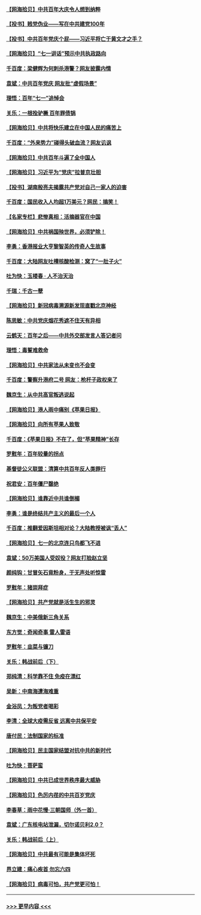 #### [【网海拾贝】中共百年大庆令人想到纳粹](../pages/nsc993/n13068483.md?t=07051801) 
#### [【投书】贱党伪业——写在中共建党100年](../pages/nsc993/n13067843.md?t=07051801) 
#### [【投书】中共百年党庆个屁——习近平将亡于黄文才之手？](../pages/nsc993/n13067425.md?t=07051801) 
#### [【网海拾贝】“七一讲话”预示中共执政路向](../pages/nsc993/n13066434.md?t=07051801) 
#### [千百度：梁健辉为何刺杀港警？网友披露内情](../pages/nsc993/n13066979.md?t=07051801) 
#### [袁斌：中共百年党庆 网友批“虚假场景”](../pages/nsc993/n13066385.md?t=07051801) 
#### [理悟：百年“七一”追悼会](../pages/nsc993/n13066106.md?t=07051801) 
#### [关乐：一根拴驴橛 百年罪债锅](../pages/nsc993/n13066089.md?t=07051801) 
#### [【网海拾贝】中共将快乐建立在中国人民的痛苦上](../pages/nsc993/n13064939.md?t=07051801) 
#### [千百度：“外来势力”碰得头破血流？网友讥讽](../pages/nsc993/n13064878.md?t=07051801) 
#### [【网海拾贝】中共百年斗遍了全中国人](../pages/nsc993/n13060020.md?t=07051801) 
#### [【网海拾贝】习近平为“党庆”拉普京壮胆](../pages/nsc993/n13057781.md?t=07051801) 
#### [【投书】湖南殷亮夫揭露共产党对自己一家人的迫害](../pages/nsc993/n13057744.md?t=07051801) 
#### [千百度：国民收入人均超1万美元？网民：搞笑！](../pages/nsc993/n13057692.md?t=07051801) 
#### [【名家专栏】悲惨真相：活摘器官在中国](../pages/nsc993/n13056611.md?t=07051801) 
#### [【网海拾贝】中共祸国殃世界，必须铲除！](../pages/nsc993/n13056011.md?t=07051801) 
#### [李勇：香港报业大亨黎智英的传奇人生故事](../pages/nsc993/n13055258.md?t=07051801) 
#### [千百度：大陆网友吐槽核酸检测：窝了“一肚子火”](../pages/nsc993/n13055194.md?t=07051801) 
#### [吐为快：玉楼春 · 人不治天治](../pages/nsc993/n13054028.md?t=07051801) 
#### [千瑞：千古一孽](../pages/nsc993/n13054016.md?t=07051801) 
#### [【网海拾贝】新冠病毒溯源新发现直戳北京神经](../pages/nsc993/n13052425.md?t=07051801) 
#### [陈思敏：中共党庆烟花秀遮不住天有异相](../pages/nsc993/n13052020.md?t=07051801) 
#### [云鹤天：百年之后——中共外交部发言人答记者问](../pages/nsc993/n13051604.md?t=07051801) 
#### [理悟：毒誓难救命](../pages/nsc993/n13051601.md?t=07051801) 
#### [【网海拾贝】中共家法从未变也不会变](../pages/nsc993/n13050366.md?t=07051801) 
#### [千百度：警察升港府二号 网友：枪杆子政权来了](../pages/nsc993/n13050261.md?t=07051801) 
#### [魏京生：从中共高官叛逃说起](../pages/nsc993/n13048997.md?t=07051801) 
#### [【网海拾贝】港人雨中痛别《苹果日报》](../pages/nsc993/n13048941.md?t=07051801) 
#### [【网海拾贝】向所有苹果人致敬](../pages/nsc993/n13046795.md?t=07051801) 
#### [千百度：《苹果日报》不在了，但“苹果精神”长存](../pages/nsc993/n13046703.md?t=07051801) 
#### [罗慰年：百年较量的拐点](../pages/nsc993/n13046542.md?t=07051801) 
#### [基督徒公义联盟：清算中共百年反人类罪行](../pages/nsc993/n13046499.md?t=07051801) 
#### [祝君安：百年僵尸罄绝](../pages/nsc993/n13045595.md?t=07051801) 
#### [【网海拾贝】谁靠近中共谁倒楣](../pages/nsc993/n13044667.md?t=07051801) 
#### [李勇：谁是终结共产主义的最后一个人](../pages/nsc993/n13044397.md?t=07051801) 
#### [千百度：推翻爱因斯坦相对论？大陆教授被讽“丢人”](../pages/nsc993/n13043908.md?t=07051801) 
#### [【网海拾贝】七一的北京连只鸟都飞不进](../pages/nsc993/n13041377.md?t=07051801) 
#### [袁斌：50万美国人受奴役？网友打脸赵立坚](../pages/nsc993/n13041330.md?t=07051801) 
#### [颜纯钩：甘冒矢石竟粉身，于无声处听惊雷](../pages/nsc993/n13041140.md?t=07051801) 
#### [罗慰年：猪崇拜症](../pages/nsc993/n13041071.md?t=07051801) 
#### [【网海拾贝】共产党就是活生生的邪灵](../pages/nsc993/n13036627.md?t=07051801) 
#### [魏京生：中美俄新三角关系](../pages/nsc993/n13035986.md?t=07051801) 
#### [东方觉：奇闻奇事 雷人雷语](../pages/nsc993/n13035878.md?t=07051801) 
#### [罗慰年：韭菜与镰刀](../pages/nsc993/n13034374.md?t=07051801) 
#### [关乐：韩战前后（下）](../pages/nsc993/n13034113.md?t=07051801) 
#### [郑纯清：科学靠不住 免疫在漂红](../pages/nsc993/n13034093.md?t=07051801) 
#### [吴新：中南海遭海难重](../pages/nsc993/n13034084.md?t=07051801) 
#### [金浴凤：为叛党者喝彩](../pages/nsc993/n13034058.md?t=07051801) 
#### [李清：全球大疫需反省 远离中共保平安](../pages/nsc993/n13033784.md?t=07051801) 
#### [唐付民：法制国家的标准](../pages/nsc993/n13032944.md?t=07051801) 
#### [【网海拾贝】民主国家结盟对抗中共的新时代](../pages/nsc993/n13031717.md?t=07051801) 
#### [吐为快：菩萨蛮](../pages/nsc993/n13030033.md?t=07051801) 
#### [【网海拾贝】中共已成世界秩序最大威胁](../pages/nsc993/n13028138.md?t=07051801) 
#### [【网海拾贝】色厉内荏的中共百岁党庆](../pages/nsc993/n13025582.md?t=07051801) 
#### [李春草：雨中花慢‧三朝国师（外一首）](../pages/nsc993/n13025567.md?t=07051801) 
#### [袁斌：广东核电站泄漏，切尔诺贝利2.0？](../pages/nsc993/n13025475.md?t=07051801) 
#### [关乐：韩战前后（上）](../pages/nsc993/n13025387.md?t=07051801) 
#### [【网海拾贝】中共最有可能是集体坏死](../pages/nsc993/n13023101.md?t=07051801) 
#### [界立建：痛心疾首 勿忘六四](../pages/nsc993/n13022339.md?t=07051801) 
#### [【网海拾贝】病毒可怕，共产党更可怕！](../pages/nsc993/n13020728.md?t=07051801) 

----
#### [ >>> 更早内容 <<< ](../indexes/nsc993-earlier.md)
